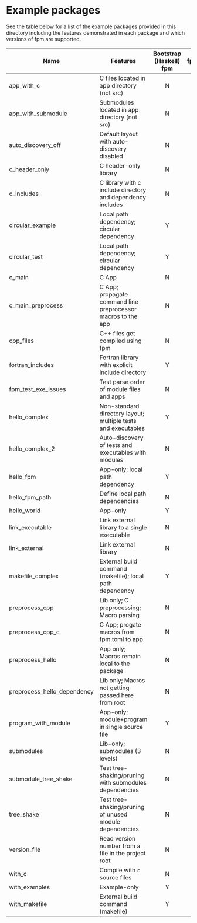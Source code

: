 # Example packages

See the table below for a list of the example packages provided in this directory including
the features demonstrated in each package and which versions of fpm are supported.

| Name                        | Features                                                      | Bootstrap (Haskell) fpm | fpm |
| --------------------------- | ------------------------------------------------------------- | :---------------------: | :-: |
| app_with_c                  | C files located in app directory (not src)                    |            N            |  Y  |
| app_with_submodule          | Submodules located in app directory (not src)                 |            N            |  Y  |
| auto_discovery_off          | Default layout with auto-discovery disabled                   |            N            |  Y  |
| c_header_only               | C header-only library                                         |            N            |  Y  |
| c_includes                  | C library with c include directory and dependency includes    |            N            |  Y  |
| circular_example            | Local path dependency; circular dependency                    |            Y            |  Y  |
| circular_test               | Local path dependency; circular dependency                    |            Y            |  Y  |
| c_main                      | C App                                                         |            N            |  Y  |
| c_main_preprocess           | C App; propagate command line preprocessor macros to the app  |            N            |  Y  |
| cpp_files                   | C++ files get compiled using fpm                              |            N            |  Y  |
| fortran_includes            | Fortran library with explicit include directory               |            Y            |  N  |
| fpm_test_exe_issues         | Test parse order of module files and apps                     |            N            |  Y  |
| hello_complex               | Non-standard directory layout; multiple tests and executables |            Y            |  Y  |
| hello_complex_2             | Auto-discovery of tests and executables with modules          |            N            |  Y  |
| hello_fpm                   | App-only; local path dependency                               |            Y            |  Y  |
| hello_fpm_path              | Define local path dependencies                                |            N            |  Y  |
| hello_world                 | App-only                                                      |            Y            |  Y  |
| link_executable             | Link external library to a single executable                  |            N            |  Y  |
| link_external               | Link external library                                         |            N            |  Y  |
| makefile_complex            | External build command (makefile); local path dependency      |            Y            |  N  |
| preprocess_cpp              | Lib only; C preprocessing; Macro parsing                      |            N            |  Y  |
| preprocess_cpp_c            | C App; progate macros from fpm.toml to app                    |            N            |  Y  |
| preprocess_hello            | App only; Macros remain local to the package                  |            N            |  Y  |
| preprocess_hello_dependency | Lib only; Macros not getting passed here from root            |            N            |  Y  |
| program_with_module         | App-only; module+program in single source file                |            Y            |  Y  |
| submodules                  | Lib-only; submodules (3 levels)                               |            N            |  Y  |
| submodule_tree_shake        | Test tree-shaking/pruning with submodules dependencies        |            N            |  Y  |
| tree_shake                  | Test tree-shaking/pruning of unused module dependencies       |            N            |  Y  |
| version_file                | Read version number from a file in the project root           |            N            |  Y  |
| with_c                      | Compile with `c` source files                                 |            N            |  Y  |
| with_examples               | Example-only                                                  |            Y            |  Y  |
| with_makefile               | External build command (makefile)                             |            Y            |  N  |
